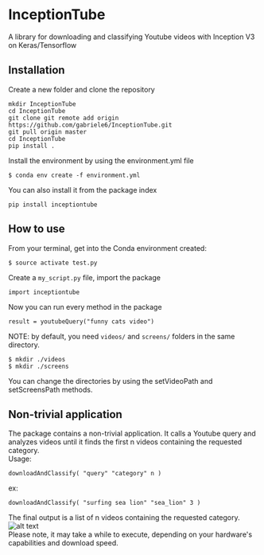 # InceptionTube
A library for downloading and classifying Youtube videos with Inception V3 on Keras/Tensorflow

## Installation

Create a new folder and clone the repository  
```
mkdir InceptionTube
cd InceptionTube
git clone git remote add origin https://github.com/gabriele6/InceptionTube.git
git pull origin master
cd InceptionTube
pip install .
```
Install the environment by using the environment.yml file  
```
$ conda env create -f environment.yml
```

You can also install it from the package index
```
pip install inceptiontube
```

## How to use

From your terminal, get into the Conda environment created:  
```
$ source activate test.py
```
Create a `my_script.py` file, import the package  
```
import inceptiontube
```
Now you can run every method in the package
```
result = youtubeQuery("funny cats video")
```  


NOTE: by default, you need `videos/` and `screens/` folders in the same directory.  
```
$ mkdir ./videos  
$ mkdir ./screens
```
You can change the directories by using the setVideoPath and setScreensPath methods.


## Non-trivial application


The package contains a non-trivial application. It calls a Youtube query and analyzes videos until it finds the first n videos containing the requested category.  
Usage:  
```
downloadAndClassify( "query" "category" n )  
```  
ex:   
```
downloadAndClassify( "surfing sea lion" "sea_lion" 3 )
```
The final output is a list of n videos containing the requested category.  
![alt text](https://i.imgur.com/gfzolLJ.png)  
Please note, it may take a while to execute, depending on your hardware's capabilities and download speed.  
